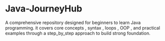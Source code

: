 # Java-JourneyHub
A comprehensive repository designed for beginners to learn Java programming. it covers core concepts , syntax , loops , OOP , and practical examples through a step_by_step approach to build strong foundation.  
